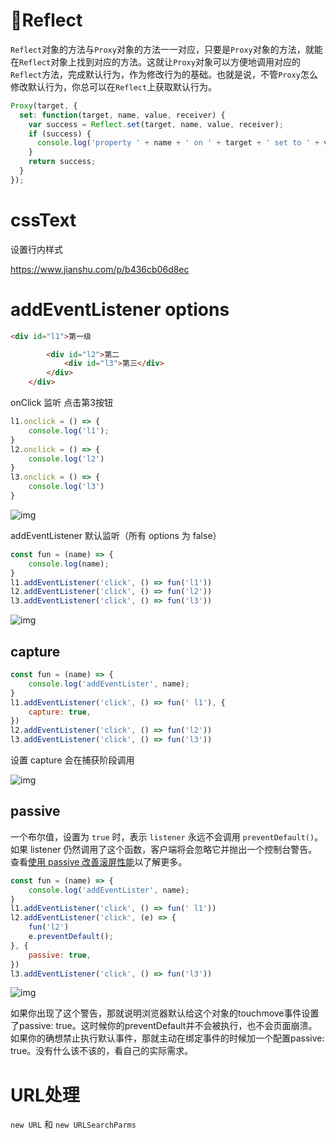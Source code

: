 # 🦄Reflect

`Reflect`对象的方法与`Proxy`对象的方法一一对应，只要是`Proxy`对象的方法，就能在`Reflect`对象上找到对应的方法。这就让`Proxy`对象可以方便地调用对应的`Reflect`方法，完成默认行为，作为修改行为的基础。也就是说，不管`Proxy`怎么修改默认行为，你总可以在`Reflect`上获取默认行为。

```JavaScript
Proxy(target, {
  set: function(target, name, value, receiver) {
    var success = Reflect.set(target, name, value, receiver);
    if (success) {
      console.log('property ' + name + ' on ' + target + ' set to ' + value);
    }
    return success;
  }
});
```

# cssText

设置行内样式

https://www.jianshu.com/p/b436cb06d8ec

# addEventListener options

```HTML
<div id="l1">第一级

        <div id="l2">第二
            <div id="l3">第三</div>
        </div>
    </div>
```

onClick 监听 点击第3按钮

```JavaScript
l1.onclick = () => {
    console.log('l1');
}
l2.onclick = () => {
    console.log('l2')
}
l3.onclick = () => {
    console.log('l3')
}
```

![img](/Users/abigmiu/Documents/notesSyncWithGithub/JavaScript/assets/(null))

addEventListener 默认监听（所有 options 为 false）

```JavaScript
const fun = (name) => {
    console.log(name);
}
l1.addEventListener('click', () => fun('l1'))
l2.addEventListener('click', () => fun('l2'))
l3.addEventListener('click', () => fun('l3'))
```

![img](/Users/abigmiu/Documents/notesSyncWithGithub/JavaScript/assets/(null)-20221230222121930.(null))

## capture

```JavaScript
const fun = (name) => {
    console.log('addEventLister', name);
}
l1.addEventListener('click', () => fun(' l1'), {
    capture: true,
})
l2.addEventListener('click', () => fun('l2'))
l3.addEventListener('click', () => fun('l3'))
```

设置 capture 会在捕获阶段调用

![img](/Users/abigmiu/Documents/notesSyncWithGithub/JavaScript/assets/(null)-20221230222121876.(null))

## passive

一个布尔值，设置为 `true` 时，表示 `listener` 永远不会调用 `preventDefault()`。如果 listener 仍然调用了这个函数，客户端将会忽略它并抛出一个控制台警告。查看[使用 passive 改善滚屏性能](https://developer.mozilla.org/zh-CN/docs/Web/API/EventTarget/addEventListener#使用_passive_改善滚屏性能)以了解更多。

```JavaScript
const fun = (name) => {
    console.log('addEventLister', name);
}
l1.addEventListener('click', () => fun(' l1'))
l2.addEventListener('click', (e) => {
    fun('l2')
    e.preventDefault();
}, {
    passive: true,
})
l3.addEventListener('click', () => fun('l3'))
```

![img](/Users/abigmiu/Documents/notesSyncWithGithub/JavaScript/assets/(null)-20221230222121953.(null))

如果你出现了这个警告，那就说明浏览器默认给这个对象的touchmove事件设置了passive: true。这时候你的preventDefault并不会被执行，也不会页面崩溃。如果你的确想禁止执行默认事件，那就主动在绑定事件的时候加一个配置passive: true。没有什么该不该的，看自己的实际需求。





# URL处理

`new URL` 和 `new URLSearchParms`

